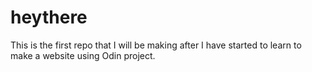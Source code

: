 # heythere
This is the first repo that I will be making after I have started to learn to make a website using Odin project.
